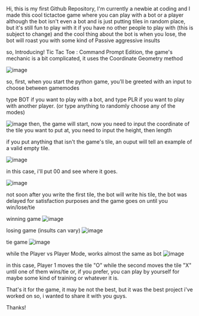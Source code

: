 Hi, this is my first Github Repository, I'm currently a newbie at coding and I made this cool tictactoe game where you can play with a bot or a player
although the bot isn't even a bot and is just putting tiles in random place, but it's still fun to play with it if you have no other people to play with (this is subject to change)
and the cool thing about the bot is when you lose, the bot will roast you with some kind of Passive aggressive insults

so, Introducing! Tic Tac Toe : Command Prompt Edition,
the game's mechanic is a bit complicated, it uses the Coordinate Geometry method

![image](https://github.com/armygogames/tictactoe.py/assets/141536305/2e383065-8ac8-42df-9a62-a06a276585a5)

so, first, when you start the python game, you'll be greeted with an input to choose between gamemodes

type BOT if you want to play with a bot, and type PLR if you want to play with another player. (or type anything to randomly choose any of the modes)

![image](https://github.com/armygogames/tictactoe.py/assets/141536305/2c0b70e4-d683-4b68-b0d6-929f9d4613e5)
then, the game will start, now you need to input the coordinate of the tile you want to put at, you need to input the height, then length

if you put anything that isn't the game's tile, an ouput will tell an example of a valid empty tile.

![image](https://github.com/armygogames/tictactoe.py/assets/141536305/22dcc3d6-278a-4db2-84d6-584406fc122a)

in this case, i'll put 00 and see where it goes.

![image](https://github.com/armygogames/tictactoe.py/assets/141536305/aa6fcc44-79e8-49fa-9886-0ad8cc83eb43)

not soon after you write the first tile, the bot will write his tile, the bot was delayed for satisfaction purposes
and the game goes on until you win/lose/tie

winning game
![image](https://github.com/armygogames/tictactoe.py/assets/141536305/30837e1a-98b9-4cca-a218-fe2692853573)

losing game (insults can vary)
![image](https://github.com/armygogames/tictactoe.py/assets/141536305/3f12665b-79a4-4506-81a8-36944cc7ed32)

tie game
![image](https://github.com/armygogames/tictactoe.py/assets/141536305/db4663cf-9c43-43b0-83ad-3397d144ff01)

while the Player vs Player Mode, works almost the same as bot
![image](https://github.com/armygogames/tictactoe.py/assets/141536305/5937c141-be3f-49fa-bf5c-75670fb67699)

in this case, Player 1 moves the tile "O" while the second moves the tile "X" until one of them wins/tie
or, if you prefer, you can play by yourself for maybe some kind of training or whatever it is.

That's it for the game, it may be not the best, but it was the best project i've worked on so, i wanted to share it with you guys.

Thanks!

